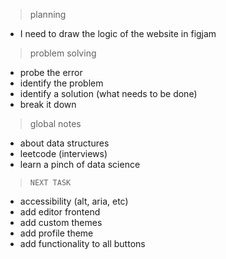 > planning
* I need to draw the logic of the website in figjam

> problem solving
* probe the error
* identify the problem
* identify a solution (what needs to be done)
* break it down

> global notes
* about data structures
* leetcode (interviews)
* learn a pinch of data science

> `NEXT TASK`
* accessibility (alt, aria, etc)
* add editor frontend
* add custom themes
* add profile theme
* add functionality to all buttons
